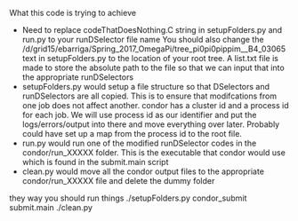 What this code is trying to achieve
- Need to replace codeThatDoesNothing.C string in setupFolders.py and run.py to your runDSelector file name
   You should also change the /d/grid15/ebarriga/Spring_2017_OmegaPi/tree_pi0pi0pippim__B4_03065 text in setupFolders.py to the location of your root tree. A list.txt file is made to store the absolute path
   to the file so that we can input that into the appropriate runDSelectors
- setupFolders.py would setup a file structure so that DSelectors and runDSelectors are all copied. This is to ensure that modifcations from one job does not affect another.
   condor has a cluster id and a process id for each job. We will use process id as our identifier and put the logs/errors/output into there and move everything over later. Probably could have set up a map
   from the process id to the root file.
- run.py would run one of the modified runDSelector codes in the condor/run_XXXXX folder. This is the executable that condor would use which is found in the submit.main script
- clean.py would move all the condor output files to the appropriate condor/run_XXXXX file and delete the dummy folder


they way you should run things
./setupFolders.py
condor_submit submit.main
./clean.py
